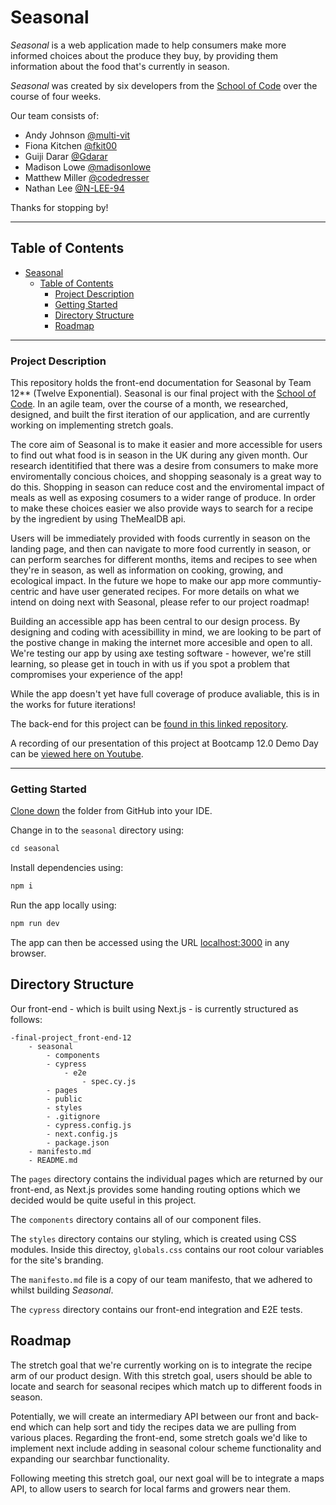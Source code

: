 # Seasonal

_Seasonal_ is a web application made to help consumers make more informed choices about the produce they buy, by providing them information about the food that's currently in season.

_Seasonal_ was created by six developers from the [School of Code](https://github.com/SchoolOfCode) over the course of four weeks.

Our team consists of:

- Andy Johnson [@multi-vit](https://github.com/multi-vit)
- Fiona Kitchen [@fkit00](https://github.com/fkit00)
- Guiji Darar [@Gdarar](https://github.com/Gdarar)
- Madison Lowe [@madisonlowe](https://github.com/madisonlowe)
- Matthew Miller [@codedresser](https://github.com/codedresser)
- Nathan Lee [@N-LEE-94](https://github.com/N-LEE-94)

Thanks for stopping by!

---

## Table of Contents

- [Seasonal](#seasonal)
  - [Table of Contents](#table-of-contents)
    - [Project Description](#project-description)
    - [Getting Started](#getting-started)
    - [Directory Structure](#directory-Structure)
    - [Roadmap](#roadmap)

---

### Project Description

This repository holds the front-end documentation for Seasonal by Team 12\*\* (Twelve Exponential). Seasonal is our final project with the [School of Code](https://github.com/SchoolOfCode). In an agile team, over the course of a month, we researched, designed, and built the first iteration of our application, and are currently working on implementing stretch goals.

The core aim of Seasonal is to make it easier and more accessible for users to find out what food is in season in the UK during any given month. Our research identitified that there was a desire from consumers to make more enviromentally concious choices, and shopping seasonaly is a great way to do this. Shopping in season can reduce cost and the enviromental impact of meals as well as exposing cosumers to a wider range of produce. In order to make these choices easier we also provide ways to search for a recipe by the ingredient by using TheMealDB api.

Users will be immediately provided with foods currently in season on the landing page, and then can navigate to more food currently in season, or can perform searches for different months, items and recipes to see when they're in season, as well as information on cooking, growing, and ecological impact. In the future we hope to make our app more communtiy-centric and have user generated recipes. For more details on what we intend on doing next with Seasonal, please refer to our project roadmap!

Building an accessible app has been central to our design process. By designing and coding with acessibillity in mind, we are looking to be part of the postive change in making the internet more accesible and open to all. We're testing our app by using axe testing software - however, we're still learning, so please get in touch in with us if you spot a problem that compromises your experience of the app!

While the app doesn't yet have full coverage of produce avaliable, this is in the works for future iterations!

The back-end for this project can be [found in this linked repository](https://github.com/SchoolOfCode/final-project_back-end-12).

A recording of our presentation of this project at Bootcamp 12.0 Demo Day can be [viewed here on Youtube](https://www.youtube.com/watch?v=Oit70HijLSY&feature=youtu.be).

---

### Getting Started

[Clone down](https://docs.github.com/en/desktop/contributing-and-collaborating-using-github-desktop/adding-and-cloning-repositories/cloning-and-forking-repositories-from-github-desktop) the folder from GitHub into your IDE.

Change in to the `seasonal` directory using:

```javascript
cd seasonal
```

Install dependencies using:

```javascript
npm i
```

Run the app locally using:

```javascript
npm run dev
```

The app can then be accessed using the URL [localhost:3000](http://localhost:3000) in any browser.

## Directory Structure

Our front-end - which is built using Next.js - is currently structured as follows:

```
-final-project_front-end-12
    - seasonal
        - components
        - cypress
            - e2e
                - spec.cy.js
        - pages
        - public
        - styles
        - .gitignore
        - cypress.config.js
        - next.config.js
        - package.json
    - manifesto.md
    - README.md
```

The `pages` directory contains the individual pages which are returned by our front-end, as Next.js provides some handing routing options which we decided would be quite useful in this project.

The `components` directory contains all of our component files.

The `styles` directory contains our styling, which is created using CSS modules. Inside this directoy, `globals.css` contains our root colour variables for the site's branding.

The `manifesto.md` file is a copy of our team manifesto, that we adhered to whilst building _Seasonal_.

The `cypress` directory contains our front-end integration and E2E tests.

## Roadmap

The stretch goal that we're currently working on is to integrate the recipe arm of our product design. With this stretch goal, users should be able to locate and search for seasonal recipes which match up to different foods in season.

Potentially, we will create an intermediary API between our front and back-end which can help sort and tidy the recipes data we are pulling from various places. Regarding the front-end, some stretch goals we'd like to implement next include adding in seasonal colour scheme functionality and expanding our searchbar functionality.

Following meeting this stretch goal, our next goal will be to integrate a maps API, to allow users to search for local farms and growers near them.
